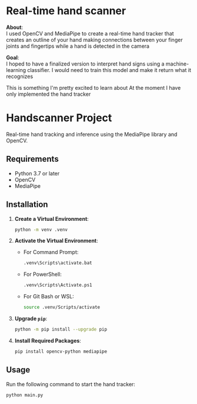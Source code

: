 # Real-time hand scanner
**About**: <br>
I used OpenCV and MediaPipe to create a real-time hand tracker that creates an outline of your hand making connections between your finger joints and fingertips while a hand is detected in the camera

**Goal**: <br>
I hoped to have a finalized version to interpret hand signs using a machine-learning classifier. I would need to train this model and make it return what it recognizes

This is something I'm pretty excited to learn about
At the moment I have only implemented the hand tracker

# Handscanner Project

Real-time hand tracking and inference using the MediaPipe library and OpenCV.

## Requirements

- Python 3.7 or later
- OpenCV
- MediaPipe

## Installation

1. **Create a Virtual Environment**:
    ```sh
    python -m venv .venv
    ```

2. **Activate the Virtual Environment**:
    - For Command Prompt:
        ```sh
        .venv\Scripts\activate.bat
        ```
    - For PowerShell:
        ```sh
        .venv\Scripts\Activate.ps1
        ```
    - For Git Bash or WSL:
        ```sh
        source .venv/Scripts/activate
        ```

3. **Upgrade `pip`**:
    ```sh
    python -m pip install --upgrade pip
    ```

4. **Install Required Packages**:
    ```sh
    pip install opencv-python mediapipe
    ```

## Usage

Run the following command to start the hand tracker:

```sh
python main.py
